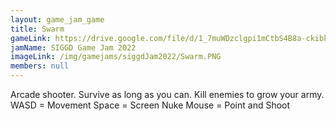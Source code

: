 ```yaml
---
layout: game_jam_game
title: Swarm
gameLink: https://drive.google.com/file/d/1_7muWDzclgpi1mCtbS4B8a-ckibkJ8rS/view?usp=sharing
jamName: SIGGD Game Jam 2022
imageLink: /img/gamejams/siggdJam2022/Swarm.PNG
members: null
---
```

<!--Put description here:-->
Arcade shooter. Survive as long as you can. Kill enemies to grow your army.
WASD = Movement
Space = Screen Nuke
Mouse = Point and Shoot